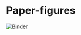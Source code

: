 # Paper-figures

[![Binder](https://mybinder.org/badge_logo.svg)](https://mybinder.org/v2/gh/malaksabry/Paper-figures/HEAD)
